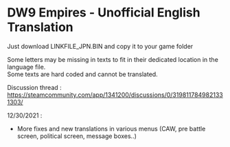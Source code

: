 # DW9 Empires - Unofficial English Translation

Just download LINKFILE_JPN.BIN and copy it to your game folder

Some letters may be missing in texts to fit in their dedicated location in the language file.<br>
Some texts are hard coded and cannot be translated.

Discussion thread :<br>
https://steamcommunity.com/app/1341200/discussions/0/3198117849821331303/

12/30/2021 :<br>
* More fixes and new translations in various menus (CAW, pre battle screen, political screen, message boxes..)
